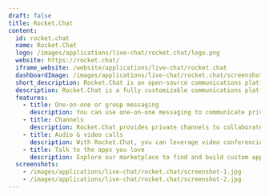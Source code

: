 ```yaml
---
draft: false
title: Rocket.Chat
content:
  id: rocket.chat
  name: Rocket.Chat
  logo: /images/applications/live-chat/rocket.chat/logo.png
  website: https://rocket.chat/
  iframe_website: /website/applications/live-chat/rocket.chat
  dashboardImage: /images/applications/live-chat/rocket.chat/screenshot-1.jpg
  short_description: Rocket.Chat is an open-source communications platform for organizations with high standards of data protection.
  description: Rocket.Chat is a fully customizable communications platform developed in JavaScript, with a focus on data protection. A MERN-based application, it enables real-time conversations with colleagues, other companies or customers, regardless of how they connect with you. The result is an increase in productivity and customer satisfaction rates. Organizations such as Deutsche Bahn, the US Navy and Credit Suisse trust Rocket.Chat to keep their communications private and secure.
  features:
    - title: One-on-one or group messaging
      description: You can use one-on-one messaging to communicate privately or group messaging to connect with teams.
    - title: Channels
      description: Rocket.Chat provides private channels to collaborate with your team and public channels for company-wide communications.
    - title: Audio & video calls
      description: With Rocket.Chat, you can leverage video conferencing integrations to share information more efficiently, so that work gets done faster.
    - title: Talk to the apps you love
      description: Explore our marketplace to find and build custom apps that streamline your workflows.
  screenshots:
    - /images/applications/live-chat/rocket.chat/screenshot-1.jpg
    - /images/applications/live-chat/rocket.chat/screenshot-2.jpg
---
```

